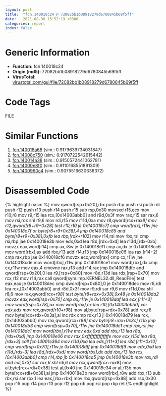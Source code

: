 ```yaml
---
layout: post
title:  "fcn.140018c24 @ 72082bb1b08918279d6780845b69f5ff"
date:   2021-08-30 15:52:19 +0300
categories: report
index: false
---
```


# Generic Information
- **Function:** fcn.140018c24
- **Origin (md5):** 72082bb1b08918279d6780845b69f5ff
- **VirusTotal:** [virustotal.com/gui/file/72082bb1b08918279d6780845b69f5ff][virustotal_ref]

# Code Tags
<span class="tag" id="FILE">FILE</span>


# Similar Functions

1. [fcn.140018a68][similar_1_ref] (sim.: 0.9179639734031847)
2. [fcn.14008c750][similar_2_ref] (sim.: 0.9170722542615442)
3. [fcn.140014a38][similar_3_ref] (sim.: 0.9150572441062781)
4. [fcn.14000e8f0][similar_4_ref] (sim.: 0.9110168551891309)
5. [fcn.1400960c4][similar_5_ref] (sim.: 0.9075516630638372)


# Disassembled Code

{% highlight nasm %}
mov qword[rsp+0x20],rbx
push rbp
push rsi
push rdi
push r12
push r13
push r14
push r15
sub rsp,0x30
movsxd r15,ecx
mov r10,r8
mov r9,r15
lea rcx,[0x14003abb0]
and r9d,0x3f
mov rax,r15
sar rax,6
mov rsi,rdx
shl r9,6
mov rdi,r15
mov r11d,0xa
mov r8,qword[rcx+rax*8]
mov r12,qword[r8+r9+0x28]
test r10,r10
je 0x140018c7f
cmp word[rdx],r11w
jne 0x140018c7f
or byte[r8+r9+0x38],4
jmp 0x140018c85
and byte[r8+r9+0x38],0xfb
lea rbp,[rdx+r10*2]
mov r14,rsi
mov rbx,rsi
cmp rsi,rbp
jae 0x140018e3b
mov edx,0xd
lea r8d,[rdx+0xd]
lea r13d,[rdx-0xb]
movzx eax,word[r14]
cmp ax,r8w
je 0x140018e11
cmp ax,dx
je 0x140018cc6
mov word[rbx],ax
add rbx,r13
add r14,r13
jmp 0x140018e06
lea rax,[r14+2]
cmp rax,rbp
jae 0x140018cf6
movzx ecx,word[rax]
cmp cx,r11w
jne 0x140018cde
mov word[rbx],r11w
jmp 0x140018ce1
mov word[rbx],dx
cmp cx,r11w
mov eax,4
cmovne rax,r13
add r14,rax
jmp 0x140018dfc
and qword[rsp+0x20],0
lea r9,[rsp+0x80]
mov r8d,r13d
lea rdx,[rsp+0x70]
mov rcx,r12
mov r14,rax
call qword[sym.imp.KERNEL32.dll_ReadFile]
test eax,eax
je 0x140018dec
cmp dword[rsp+0x80],0
je 0x140018dec
mov r8,rdi
lea rcx,[0x14003abb0]
and r8d,0x3f
mov r9,rdi
sar r9,6
mov r11d,0xa
shl r8,6
mov rax,qword[rcx+r9*8]
test byte[r8+rax+0x38],0x48
je 0x140018da2
movzx eax,word[rsp+0x70]
cmp ax,r11w
je 0x140018daf
lea ecx,[r11+3]
mov word[rsp+0x78],ax
mov word[rbx],cx
lea r10,[0x14003abb0]
xor edx,edx
mov rcx,qword[r10+r9*8]
mov al,byte[rsp+rdx+0x78]
add rcx,r8
mov byte[rcx+rdx+0x3a],al
inc rdx
cmp rdx,r13
jl 0x140018d79
lea rcx,[0x14003abb0]
mov rax,qword[rcx+r9*8]
mov byte[r8+rax+0x3c],r11b
jmp 0x140018db3
cmp word[rsp+0x70],r11w
jne 0x140018dc1
cmp rbx,rsi
jne 0x140018dc1
mov word[rbx],r11w
mov edx,0xd
add rbx,r13
lea r8d,[rdx+0xd]
jmp 0x140018e06
mov rdx,0xfffffffffffffffe
mov ecx,r15d
lea r8d,[rdx+3]
call fcn.14001e364
mov r11d,0xa
lea edx,[r11+3]
lea r8d,[r11+0x10]
cmp word[rsp+0x70],r11w
je 0x140018dff
jmp 0x140018df9
mov edx,0xd
lea r11d,[rdx-3]
lea r8d,[rdx+0xd]
mov word[rbx],dx
add rbx,r13
lea rcx,[0x14003abb0]
cmp r14,rbp
jb 0x140018ca5
jmp 0x140018e3b
mov rax,rdi
and edi,0x3f
sar rax,6
shl rdi,6
mov rcx,qword[rcx+rax*8]
mov al,byte[rcx+rdi+0x38]
test al,0x40
jne 0x140018e34
or al,r13b
mov byte[rcx+rdi+0x38],al
jmp 0x140018e3b
mov word[rbx],r8w
add rbx,r13
sub rbx,rsi
sar rbx,1
lea eax,[rbx+rbx]
mov rbx,qword[rsp+0x88]
add rsp,0x30
pop r15
pop r14
pop r13
pop r12
pop rdi
pop rsi
pop rbp
ret 
{% endhighlight %}


[similar_1_ref]: /report/fcn.140018a68@72082bb1b08918279d6780845b69f5ff
[similar_2_ref]: /report/fcn.14008c750@a5e8b4820319974b4ce1027132e98e27
[similar_3_ref]: /report/fcn.140014a38@72082bb1b08918279d6780845b69f5ff
[similar_4_ref]: /report/fcn.14000e8f0@72082bb1b08918279d6780845b69f5ff
[similar_5_ref]: /report/fcn.1400960c4@a5e8b4820319974b4ce1027132e98e27
[virustotal_ref]: https://www.virustotal.com/gui/file/72082bb1b08918279d6780845b69f5ff